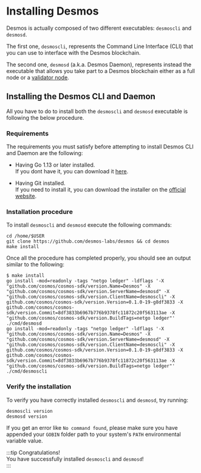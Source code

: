 # Installing Desmos
Desmos is actually composed of two different executables: `desmoscli` and `desmosd`. 

The first one, `desmoscli`, represents the Command Line Interface (CLI) that you can use to interface with the Desmos blockchain.

The second one, `desmosd` (a.k.a. Desmos Daemon), represents instead the executable that allows you take part to a Desmos blockchain either as a full node or a [validator node](validators/overview.md). 

## Installing the Desmos CLI and Daemon
All you have to do to install both the `desmoscli` and `desmosd` executable is following the below procedure. 

### Requirements
The requirements you must satisfy before attempting to install Desmos CLI and Daemon are the following: 

- Having Go 1.13 or later installed.  
   If you dont have it, you can download it [here](https://golang.org/dl/).
   
- Having Git installed.  
  If you need to install it, you can download the installer on the [official website](https://git-scm.com/downloads).
   
### Installation procedure 
To install `desmoscli` and `desmosd` execute the following commands: 

```shell
cd /home/$USER
git clone https://github.com/desmos-labs/desmos && cd desmos
make install
```

Once all the procedure has completed properly, you should see an output similar to the following: 

```shell
$ make install
go install -mod=readonly -tags "netgo ledger" -ldflags '-X "github.com/cosmos/cosmos-sdk/version.Name=Desmos" -X "github.com/cosmos/cosmos-sdk/version.ServerName=desmosd" -X "github.com/cosmos/cosmos-sdk/version.ClientName=desmoscli" -X github.com/cosmos/cosmos-sdk/version.Version=0.1.0-19-g8df3833 -X github.com/cosmos/cosmos-sdk/version.Commit=8df3833b6967b776b9378fc11872c20f563113ae -X "github.com/cosmos/cosmos-sdk/version.BuildTags=netgo ledger"' ./cmd/desmosd
go install -mod=readonly -tags "netgo ledger" -ldflags '-X "github.com/cosmos/cosmos-sdk/version.Name=Desmos" -X "github.com/cosmos/cosmos-sdk/version.ServerName=desmosd" -X "github.com/cosmos/cosmos-sdk/version.ClientName=desmoscli" -X github.com/cosmos/cosmos-sdk/version.Version=0.1.0-19-g8df3833 -X github.com/cosmos/cosmos-sdk/version.Commit=8df3833b6967b776b9378fc11872c20f563113ae -X "github.com/cosmos/cosmos-sdk/version.BuildTags=netgo ledger"' ./cmd/desmoscli
```

### Verify the installation 
To verify you have correctly installed `desmoscli` and `desmosd`, try running: 

```shell
desmoscli version
desmosd version
``` 

If you get an error like `No command found`, please make sure you have appended your `GOBIN` folder path to your system's `PATH` environmental variable value.    

:::tip Congratulations!   
You have successfully installed `desmoscli` and `desmosd`!  
:::